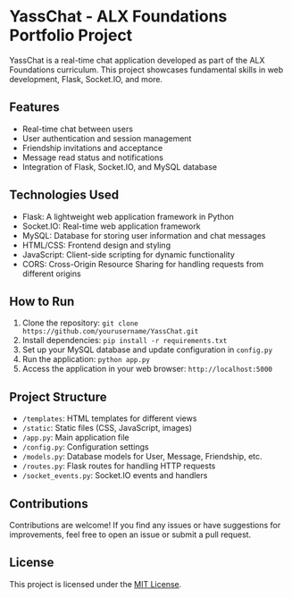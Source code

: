 # YassChat - ALX Foundations Portfolio Project

YassChat is a real-time chat application developed as part of the ALX Foundations curriculum. This project showcases fundamental skills in web development, Flask, Socket.IO, and more.

## Features

- Real-time chat between users
- User authentication and session management
- Friendship invitations and acceptance
- Message read status and notifications
- Integration of Flask, Socket.IO, and MySQL database

## Technologies Used

- Flask: A lightweight web application framework in Python
- Socket.IO: Real-time web application framework
- MySQL: Database for storing user information and chat messages
- HTML/CSS: Frontend design and styling
- JavaScript: Client-side scripting for dynamic functionality
- CORS: Cross-Origin Resource Sharing for handling requests from different origins

## How to Run

1. Clone the repository: `git clone https://github.com/yourusername/YassChat.git`
2. Install dependencies: `pip install -r requirements.txt`
3. Set up your MySQL database and update configuration in `config.py`
4. Run the application: `python app.py`
5. Access the application in your web browser: `http://localhost:5000`

## Project Structure

- `/templates`: HTML templates for different views
- `/static`: Static files (CSS, JavaScript, images)
- `/app.py`: Main application file
- `/config.py`: Configuration settings
- `/models.py`: Database models for User, Message, Friendship, etc.
- `/routes.py`: Flask routes for handling HTTP requests
- `/socket_events.py`: Socket.IO events and handlers

## Contributions

Contributions are welcome! If you find any issues or have suggestions for improvements, feel free to open an issue or submit a pull request.

## License

This project is licensed under the [MIT License](LICENSE).


